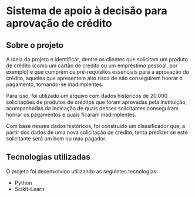 # Sistema de apoio à decisão para aprovação de crédito

## Sobre o projeto
A ideia do projeto é identificar, dentre os clientes que solicitam um produto de crédito (como um cartão de crédito ou um empréstimo pessoal, por exemplo) e que cumprem os pré-requisitos essenciais para a aprovação do crédito, aqueles que apresentem alto risco de não conseguirem honrar o pagamento, tornando-se inadimplentes.

Para isso, foi utilizado um arquivo com dados históricos de 20.000 solicitações de produtos de créditos que foram aprovadas pela instituição, acompanhadas da indicação de quais desses solicitantes conseguiram honrar os pagamentos e quais ficaram inadimplentes.

Com base nesses dados históricos, foi construído um classificador que, a partir dos dados de uma nova solicitação de crédito, tenta predizer se este solicitante será um bom ou mau pagador.


## Tecnologias utilizadas
O projeto foi desenvolvido utilizando as seguintes tecnologias:

- Python
- Scikit-Learn
